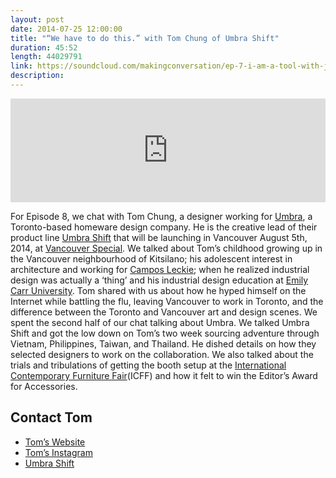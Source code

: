 ```yaml
---
layout: post
date: 2014-07-25 12:00:00
title: "“We have to do this.” with Tom Chung of Umbra Shift"
duration: 45:52
length: 44029791
link: https://soundcloud.com/makingconversation/ep-7-i-am-a-tool-with-jace-kim
description: 
---
```


<iframe width="100%" height="166" scrolling="no" frameborder="no" src="https://w.soundcloud.com/player/?url=https%3A//api.soundcloud.com/tracks/161454647%3Fsecret_token%3Ds-3NPEe&amp;color=ff5959&amp;auto_play=false&amp;hide_related=false&amp;show_comments=true&amp;show_user=true&amp;show_reposts=false"></iframe>

For Episode 8, we chat with Tom Chung, a designer working for [Umbra](http://www.umbra.com/), a Toronto-based homeware design company. He is the creative lead of their product line [Umbra Shift](http://www.umbrashift.com/) that will be launching in Vancouver August 5th, 2014, at [Vancouver Special](http://vanspecial.com/). We talked about Tom’s childhood growing up in the Vancouver neighbourhood of Kitsilano; his adolescent interest in architecture and working for [Campos Leckie](http://www.camposleckie.ca/); when he realized industrial design was actually a ‘thing’ and his industrial design education at [Emily Carr University](http://www.ecuad.ca/). Tom shared with us about how he hyped himself on the Internet while battling the flu, leaving Vancouver to work in Toronto, and the difference between the Toronto and Vancouver art and design scenes. We spent the second half of our chat talking about Umbra. We talked Umbra Shift and got the low down on Tom’s two week sourcing adventure through Vietnam, Philippines, Taiwan, and Thailand. He dished details on how they selected designers to work on the collaboration. We also talked about the trials and tribulations of getting the booth setup at the [International Contemporary Furniture Fair](http://www.icff.com/)(ICFF) and how it felt to win the Editor’s Award for Accessories.

## Contact Tom
- [Tom’s Website](http://tomchung.net/)
- [Tom’s Instagram](http://instagram.com/tom__chung)
- [Umbra Shift](http://www.umbrashift.com/)